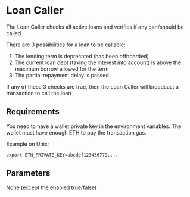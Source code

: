 # Loan Caller

The Loan Caller checks all active loans and verifies if any can/should be called

There are 3 possibilities for a loan to be callable:

1. The lending term is deprecated (has been offboarded)
2. The current loan debt (taking the interest into account) is above the maximum borrow allowed for the term
3. The partial repayment delay is passed 

If any of these 3 checks are true, then the Loan Caller will broadcast a transaction to call the loan

## Requirements

You need to have a wallet private key in the environment variables. The wallet must have enough ETH to pay the transaction gas.

Example on Unix:

`export ETH_PRIVATE_KEY=abcdef123456779....`

## Parameters

None (except the enabled true/false)